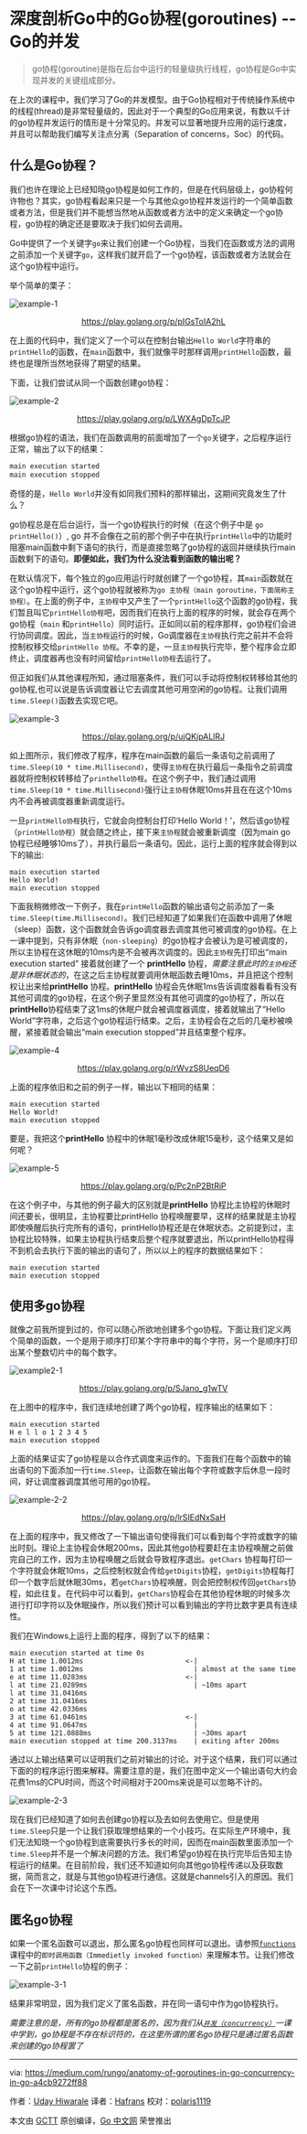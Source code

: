 # 深度剖析Go中的Go协程(goroutines) -- Go的并发

> go协程(goroutine)是指在后台中运行的轻量级执行线程，go协程是Go中实现并发的关键组成部分。

在上次的课程中，我们学习了Go的并发模型。由于Go协程相对于传统操作系统中的线程(thread)是非常轻量级的，因此对于一个典型的Go应用来说，有数以千计的go协程并发运行的情形是十分常见的。并发可以显著地提升应用的运行速度，并且可以帮助我们编写关注点分离（Separation of concerns，Soc）的代码。

## 什么是Go协程？

我们也许在理论上已经知晓go协程是如何工作的，但是在代码层级上，go协程何许物也？其实，go协程看起来只是一个与其他众go协程并发运行的一个简单函数或者方法，但是我们并不能想当然地从函数或者方法中的定义来确定一个go协程，go协程的确定还是要取决于我们如何去调用。

Go中提供了一个关键字`go`来让我们创建一个Go协程，当我们在函数或方法的调用之前添加一个关键字`go`，这样我们就开启了一个go协程，该函数或者方法就会在这个go协程中运行。

举个简单的栗子：

![example-1](https://cdn-images-1.medium.com/max/1600/1*gF5yHIbu2E0pqAceDMGbdw.png)

<center><a href="https://play.golang.org/p/pIGsToIA2hL">https://play.golang.org/p/pIGsToIA2hL</a></center>

在上面的代码中，我们定义了一个可以在控制台输出`Hello World`字符串的`printHello`的函数，在`main`函数中，我们就像平时那样调用`printHello`函数，最终也是理所当然地获得了期望的结果。

下面，让我们尝试从同一个函数创建go协程：

![example-2](https://cdn-images-1.medium.com/max/1600/1*7viT_DLTjVJ-wEU0IPS9Wg.png)

<center><a href="https://play.golang.org/p/LWXAgDpTcJP">https://play.golang.org/p/LWXAgDpTcJP</a></center>

根据go协程的语法，我们在函数调用的前面增加了一个`go`关键字，之后程序运行正常，输出了以下的结果：

```go
main execution started
main execution stopped
```

奇怪的是，`Hello World`并没有如同我们预料的那样输出，这期间究竟发生了什么？

go协程总是在后台运行，当一个go协程执行的时候（在这个例子中是 `go printHello()`）, go 并不会像在之前的那个例子中在执行`printHello`中的功能时阻塞main函数中剩下语句的执行，而是直接忽略了go协程的返回并继续执行main函数剩下的语句。**即便如此，我们为什么没法看到函数的输出呢？**

在默认情况下，每个独立的go应用运行时就创建了一个go协程，其`main`函数就在这个go协程中运行，这个go协程就被称为`go 主协程（main goroutine，下面简称主协程）`。在上面的例子中，`主协程`中又产生了一个`printHello`这个函数的go协程，我们暂且叫它`printHello协程`吧，因而我们在执行上面的程序的时候，就会存在两个go协程（`main` 和`printHello`）同时运行。正如同以前的程序那样，go协程们会进行协同调度。因此，当`主协程`运行的时候，Go调度器在`主协程`执行完之前并不会将控制权移交给`printHello 协程`。不幸的是，一旦`主协程`执行完毕，整个程序会立即终止，调度器再也没有时间留给`printHello协程`去运行了。

但正如我们从其他课程所知，通过阻塞条件，我们可以手动将控制权转移给其他的go协程,也可以说是告诉调度器让它去调度其他可用空闲的go协程。让我们调用`time.Sleep()`函数去实现它吧。

![example-3](https://cdn-images-1.medium.com/max/1600/1*Vd4kxUcz1_CKC_hrY8_r-A.png)

<center><a href="https://play.golang.org/p/ujQKjpALlRJ">https://play.golang.org/p/ujQKjpALlRJ</a></center>

如上图所示，我们修改了程序，程序在main函数的最后一条语句之前调用了`time.Sleep(10 * time.Millisecond)`，使得`主协程`在执行最后一条指令之前调度器就将控制权转移给了`printhello协程`。在这个例子中，我们通过调用`time.Sleep(10 * time.Millisecond)`强行让`主协程`休眠10ms并且在在这个10ms内不会再被调度器重新调度运行。

一旦`printHello协程`执行，它就会向控制台打印‘Hello World！’，然后该go协程（`printHello协程`）就会随之终止，接下来`主协程`就会被重新调度（因为main go协程已经睡够10ms了），并执行最后一条语句。因此，运行上面的程序就会得到以下的输出:

```shell
main execution started
Hello World!
main execution stopped
```

下面我稍微修改一下例子，我在`printHello`函数的输出语句之前添加了一条`time.Sleep(time.Millisecond)`。我们已经知道了如果我们在函数中调用了休眠（sleep）函数，这个函数就会告诉go调度器去调度其他可被调度的go协程。在上一课中提到，只有非休眠（`non-sleeping`）的go协程才会被认为是可被调度的，所以主协程在这休眠的10ms内是不会被再次调度的。因此`主协程`先打印出“main execution started” 接着就创建了一个 **printHello** 协程，*需要注意此时的`主协程`还是非休眠状态的*，在这之后主协程就要调用休眠函数去睡10ms，并且把这个控制权让出来给**printHello** 协程。**printHello** 协程会先休眠1ms告诉调度器看看有没有其他可调度的go协程，在这个例子里显然没有其他可调度的go协程了，所以在**printHello**协程结束了这1ms的休眠户就会被调度器调度，接着就输出了“Hello World”字符串，之后这个go协程运行结束。之后，主协程会在之后的几毫秒被唤醒，紧接着就会输出“main execution stopped”并且结束整个程序。

![example-4](https://cdn-images-1.medium.com/max/1600/1*3lQnGP4JRuzDH2DEvFE2sw.png)

<center><a href="https://play.golang.org/p/rWvzS8UeqD6">https://play.golang.org/p/rWvzS8UeqD6</a></center>

上面的程序依旧和之前的例子一样，输出以下相同的结果：

```shell
main execution started
Hello World!
main execution stopped
```

要是，我把这个**printHello** 协程中的休眠1毫秒改成休眠15毫秒，这个结果又是如何呢？

![example-5](https://cdn-images-1.medium.com/max/1600/1*m6IyoYmXTb4mocn_0-OqrQ.png)
<center><a href="https://play.golang.org/p/Pc2nP2BtRiP">https://play.golang.org/p/Pc2nP2BtRiP</a></center>

在这个例子中，与其他的例子最大的区别就是**printHello** 协程比主协程的休眠时间还要长，很明显，主协程要比printHello 协程唤醒要早，这样的结果就是主协程即使唤醒后执行完所有的语句，printHello协程还是在休眠状态。之前提到过，主协程比较特殊，如果主协程执行结束后整个程序就要退出，所以printHello协程得不到机会去执行下面的输出的语句了，所以以上的程序的数据结果如下：

```shell
main execution started
main execution stopped
```

## 使用多go协程

就像之前我所提到过的，你可以随心所欲地创建多个go协程。下面让我们定义两个简单的函数，一个是用于顺序打印某个字符串中的每个字符，另一个是顺序打印出某个整数切片中的每个数字。

![example2-1](https://cdn-images-1.medium.com/max/800/1*C1TtQM5vFjNiiR99GNrMzA.png)
<center><a href="https://play.golang.org/p/SJano_g1wTV">https://play.golang.org/p/SJano_g1wTV</a></center>

在上图中的程序中，我们连续地创建了两个go协程，程序输出的结果如下：

```shell
main execution started
H e l l o 1 2 3 4 5
main execution stopped
```

上面的结果证实了go协程是以合作式调度来运作的。下面我们在每个函数中的输出语句的下面添加一行`time.Sleep`，让函数在输出每个字符或数字后休息一段时间，好让调度器调度其他可用的go协程。

![example-2-2](https://cdn-images-1.medium.com/max/800/1*LbE_Ls0r-bWZIX-lr5jc9g.png)
<center><a href="https://play.golang.org/p/lrSIEdNxSaH">https://play.golang.org/p/lrSIEdNxSaH</a></center>

在上面的程序中，我又修改了一下输出语句使得我们可以看到每个字符或数字的输出时刻。理论上主协程会休眠200ms，因此其他go协程要赶在主协程唤醒之前做完自己的工作，因为主协程唤醒之后就会导致程序退出。`getChars` 协程每打印一个字符就会休眠10ms，之后控制权就会传给`getDigits`协程，`getDigits`协程每打印一个数字后就休眠30ms，若`getChars`协程唤醒，则会把控制权传回`getChars`协程，如此往复。在代码中可以看到，`getChars`协程会在其他协程休眠的时候多次进行打印字符以及休眠操作，所以我们预计可以看到输出的字符比数字更具有连续性。

我们在Windows上运行上面的程序，得到了以下的结果：

```shell
main execution started at time 0s
H at time 1.0012ms                         <-|
1 at time 1.0012ms                           | almost at the same time
e at time 11.0283ms                        <-|
l at time 21.0289ms                          | ~10ms apart
l at time 31.0416ms
2 at time 31.0416ms
o at time 42.0336ms
3 at time 61.0461ms                        <-|
4 at time 91.0647ms                          |
5 at time 121.0888ms                         | ~30ms apart
main execution stopped at time 200.3137ms    | exiting after 200ms
```

通过以上输出结果可以证明我们之前对输出的讨论。对于这个结果，我们可以通过下面的的程序运行图来解释。需要注意的是，我们在图中定义一个输出语句大约会花费1ms的CPU时间，而这个时间相对于200ms来说是可以忽略不计的。

![example-2-3](https://cdn-images-1.medium.com/max/800/0*4_Z0LRvi_DJR1JEr.jpg)

现在我们已经知道了如何去创建go协程以及去如何去使用它。但是使用`time.Sleep`只是一个让我们获取理想结果的一个小技巧。在实际生产环境中，我们无法知晓一个go协程到底需要执行多长的时间，因而在main函数里面添加一个`time.Sleep`并不是一个解决问题的方法。我们希望go协程在执行完毕后告知主协程运行的结果。在目前阶段，我们还不知道如何向其他go协程传递以及获取数据，简而言之，就是与其他go协程进行通信。这就是channels引入的原因。我们会在下一次课中讨论这个东西。

## 匿名go协程

如果一个匿名函数可以退出，那么匿名go协程也同样可以退出。请参照[`functions`](https://medium.com/rungo/the-anatomy-of-functions-in-go-de56c050fe11)课程中的`即时调用函数（Immedietly invoked function）`来理解本节。让我们修改一下之前`printHello`协程的例子：

![example-3-1](https://cdn-images-1.medium.com/max/800/1*BB4uDfV7ooZ0SwQpTJPTsQ.png)

结果非常明显，因为我们定义了匿名函数，并在同一语句中作为go协程执行。

*需要注意的是，所有的go协程都是匿名的，因为我们从[`并发（concurrency）`](https://medium.com/rungo/achieving-concurrency-in-go-3f84cbf870ca)一课中学到，go协程是不存在标识符的，在这里所谓的匿名go协程只是通过匿名函数来创建的go协程罢了*

---

via: https://medium.com/rungo/anatomy-of-goroutines-in-go-concurrency-in-go-a4cb9272ff88

作者：[Uday Hiwarale](https://medium.com/@thatisuday)
译者：[Hafrans](https://github.com/hafrans)
校对：[polaris1119](https://github.com/polaris1119)

本文由 [GCTT](https://github.com/studygolang/GCTT) 原创编译，[Go 中文网](https://studygolang.com/) 荣誉推出